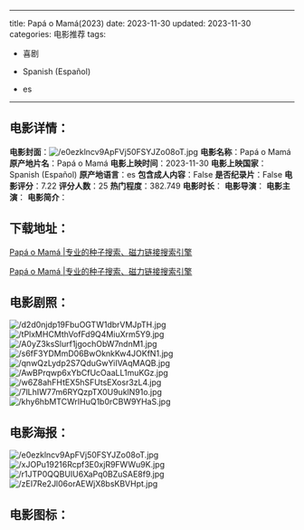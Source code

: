 
---
title: Papá o Mamá(2023)
date: 2023-11-30
updated: 2023-11-30
categories: 电影推荐
tags:
- 喜剧

- Spanish (Español)
- es
---


> 

## **电影详情**：

**电影封面**：<img src="https://image.tmdb.org/t/p/w200/e0ezklncv9ApFVj50FSYJZo08oT.jpg" alt="/e0ezklncv9ApFVj50FSYJZo08oT.jpg" title="/e0ezklncv9ApFVj50FSYJZo08oT.jpg">
**电影名称**：Papá o Mamá
**原产地片名**：Papá o Mamá
**电影上映时间**：2023-11-30
**电影上映国家**：Spanish (Español)
**原产地语言**：es
**包含成人内容**：False
**是否纪录片**：False
**电影评分**：7.22
**评分人数**：25
**热门程度**：382.749
**电影时长**：
**电影导演**：
**电影主演**：
**电影简介**：

## **下载地址**：
[Papá o Mamá |专业的种子搜索、磁力链接搜索引擎](https://movie.amd794.com:2083/?search=Pap%C3%A1%20o%20Mam%C3%A1&ordering=&mode=match_phrase&page_size=10&page=1)

[Papá o Mamá |专业的种子搜索、磁力链接搜索引擎](https://movie.amd794.com:2083/?search=Pap%C3%A1%20o%20Mam%C3%A1&ordering=&mode=match_phrase&page_size=10&page=1)
 

## **电影剧照**：
<img src="https://image.tmdb.org/t/p/original/d2d0njdp19FbuOGTW1dbrVMJpTH.jpg" alt="/d2d0njdp19FbuOGTW1dbrVMJpTH.jpg" title="/d2d0njdp19FbuOGTW1dbrVMJpTH.jpg"><img src="https://image.tmdb.org/t/p/original/tPlxMHCMthVofFd9Q4MiuXrm5Y9.jpg" alt="/tPlxMHCMthVofFd9Q4MiuXrm5Y9.jpg" title="/tPlxMHCMthVofFd9Q4MiuXrm5Y9.jpg"><img src="https://image.tmdb.org/t/p/original/A0yZ3ksSlurf1jgochObW7ndnM1.jpg" alt="/A0yZ3ksSlurf1jgochObW7ndnM1.jpg" title="/A0yZ3ksSlurf1jgochObW7ndnM1.jpg"><img src="https://image.tmdb.org/t/p/original/s6fF3YDMmD06BwOknkKw4JOKfN1.jpg" alt="/s6fF3YDMmD06BwOknkKw4JOKfN1.jpg" title="/s6fF3YDMmD06BwOknkKw4JOKfN1.jpg"><img src="https://image.tmdb.org/t/p/original/qnwQzLydp2S7QduGwYiIVAqMAQB.jpg" alt="/qnwQzLydp2S7QduGwYiIVAqMAQB.jpg" title="/qnwQzLydp2S7QduGwYiIVAqMAQB.jpg"><img src="https://image.tmdb.org/t/p/original/AwBPrqwp6xYbCfUcOaaLL1muKGz.jpg" alt="/AwBPrqwp6xYbCfUcOaaLL1muKGz.jpg" title="/AwBPrqwp6xYbCfUcOaaLL1muKGz.jpg"><img src="https://image.tmdb.org/t/p/original/w6Z8ahFHtEX5hSFUtsEXosr3zL4.jpg" alt="/w6Z8ahFHtEX5hSFUtsEXosr3zL4.jpg" title="/w6Z8ahFHtEX5hSFUtsEXosr3zL4.jpg"><img src="https://image.tmdb.org/t/p/original/7lLhIW77m6RYQzpTX0U9uklN91o.jpg" alt="/7lLhIW77m6RYQzpTX0U9uklN91o.jpg" title="/7lLhIW77m6RYQzpTX0U9uklN91o.jpg"><img src="https://image.tmdb.org/t/p/original/khy6hbMTCWrIHuQ1b0rCBW9YHaS.jpg" alt="/khy6hbMTCWrIHuQ1b0rCBW9YHaS.jpg" title="/khy6hbMTCWrIHuQ1b0rCBW9YHaS.jpg">

## **电影海报**：
<img src="https://image.tmdb.org/t/p/original/e0ezklncv9ApFVj50FSYJZo08oT.jpg" alt="/e0ezklncv9ApFVj50FSYJZo08oT.jpg" title="/e0ezklncv9ApFVj50FSYJZo08oT.jpg"><img src="https://image.tmdb.org/t/p/original/xJOPu19216Rcpf3E0xjR9FWWu9K.jpg" alt="/xJOPu19216Rcpf3E0xjR9FWWu9K.jpg" title="/xJOPu19216Rcpf3E0xjR9FWWu9K.jpg"><img src="https://image.tmdb.org/t/p/original/r1JTP0QQBUIU6XaPq0BZuSAE8f9.jpg" alt="/r1JTP0QQBUIU6XaPq0BZuSAE8f9.jpg" title="/r1JTP0QQBUIU6XaPq0BZuSAE8f9.jpg"><img src="https://image.tmdb.org/t/p/original/zEI7Re2Jl06orAEWjX8bsKBVHpt.jpg" alt="/zEI7Re2Jl06orAEWjX8bsKBVHpt.jpg" title="/zEI7Re2Jl06orAEWjX8bsKBVHpt.jpg">

## **电影图标**：

